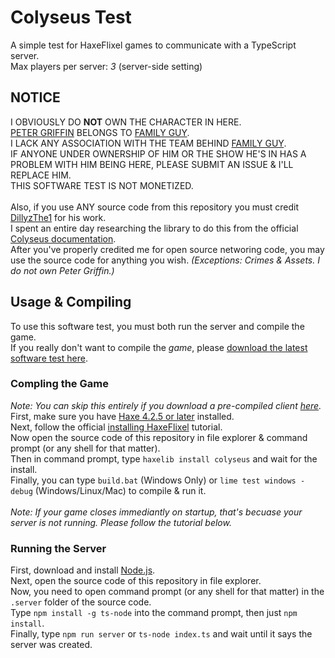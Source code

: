 # Colyseus Test
A simple test for HaxeFlixel games to communicate with a TypeScript server.<br>
Max players per server: *3* (server-side setting)

## NOTICE
I OBVIOUSLY DO **NOT** OWN THE CHARACTER IN HERE.<br>
<a href="https://en.wikipedia.org/wiki/Peter_Griffin">PETER GRIFFIN<a/> BELONGS TO <a href="https://en.wikipedia.org/wiki/Family_Guy">FAMILY GUY<a/>.<br>
I LACK ANY ASSOCIATION WITH THE TEAM BEHIND <a href="https://en.wikipedia.org/wiki/Family_Guy">FAMILY GUY<a/>.<br>
IF ANYONE UNDER OWNERSHIP OF HIM OR THE SHOW HE'S IN HAS A PROBLEM WITH HIM BEING HERE, PLEASE SUBMIT AN ISSUE & I'LL REPLACE HIM.<br>
THIS SOFTWARE TEST IS NOT MONETIZED.<br>
<br>
Also, if you use ANY source code from this repository you must credit <a href="https://github.com/DillyzThe1">DillyzThe1<a/> for his work.<br>
I spent an entire day researching the library to do this from the official <a href="https://docs.colyseus.io/">Colyseus documentation<a/>.<br>
After you've properly credited me for open source networing code, you may use the source code for anything you wish. *(Exceptions: Crimes & Assets. I do not own Peter Griffin.)*<br>

## Usage & Compiling
To use this software test, you must both run the server and compile the game.<br>
If you really don't want to compile the *game*, please <a href="https://github.com/DillyzThe1/Colyseus-Test/releases/latest/">download the latest software test here<a/>.

### Compling the Game
*Note: You can skip this entirely if you download a pre-compiled client <a href="https://github.com/DillyzThe1/Colyseus-Test/releases/latest/">here<a/>.*<br>
First, make sure you have <a href="https://haxe.org/download/">Haxe 4.2.5 or later<a/> installed.<br>
Next, follow the official <a href="https://haxeflixel.com/documentation/install-haxeflixel/">installing HaxeFlixel<a/> tutorial.<br>
Now open the source code of this repository in file explorer & command prompt (or any shell for that matter).<br>
Then in command prompt, type `haxelib install colyseus` and wait for the install.<br>
Finally, you can type `build.bat` (Windows Only) or `lime test windows -debug` (Windows/Linux/Mac) to compile & run it.<br>
<br>
*Note: If your game closes immediantly on startup, that's becuase your server is not running. Please follow the tutorial below.*

### Running the Server
First, download and install <a href="https://nodejs.org/en/download/">Node.js<a/>.<br>
Next, open the source code of this repository in file explorer.<br>
Now, you need to open command prompt (or any shell for that matter) in the `.server` folder of the source code.<br>
Type `npm install -g ts-node` into the command prompt, then just `npm install`.<br>
Finally, type `npm run server` or `ts-node index.ts` and wait until it says the server was created.